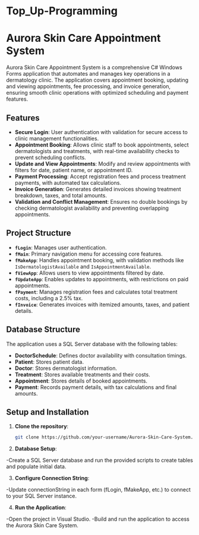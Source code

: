 # Top_Up-Programming
# Aurora Skin Care Appointment System

Aurora Skin Care Appointment System is a comprehensive C# Windows Forms application that automates and manages key operations in a dermatology clinic. The application covers appointment booking, updating and viewing appointments, fee processing, and invoice generation, ensuring smooth clinic operations with optimized scheduling and payment features.

## Features
- **Secure Login**: User authentication with validation for secure access to clinic management functionalities.
- **Appointment Booking**: Allows clinic staff to book appointments, select dermatologists and treatments, with real-time availability checks to prevent scheduling conflicts.
- **Update and View Appointments**: Modify and review appointments with filters for date, patient name, or appointment ID.
- **Payment Processing**: Accept registration fees and process treatment payments, with automated tax calculations.
- **Invoice Generation**: Generates detailed invoices showing treatment breakdown, taxes, and total amounts.
- **Validation and Conflict Management**: Ensures no double bookings by checking dermatologist availability and preventing overlapping appointments.

## Project Structure
- **`fLogin`**: Manages user authentication.
- **`fMain`**: Primary navigation menu for accessing core features.
- **`fMakeApp`**: Handles appointment booking, with validation methods like `IsDermatologistAvailable` and `IsAppointmentAvailable`.
- **`fViewApp`**: Allows users to view appointments filtered by date.
- **`fUpdateApp`**: Enables updates to appointments, with restrictions on paid appointments.
- **`fPayment`**: Manages registration fees and calculates total treatment costs, including a 2.5% tax.
- **`fInvoice`**: Generates invoices with itemized amounts, taxes, and patient details.

## Database Structure
The application uses a SQL Server database with the following tables:
- **DoctorSchedule**: Defines doctor availability with consultation timings.
- **Patient**: Stores patient data.
- **Doctor**: Stores dermatologist information.
- **Treatment**: Stores available treatments and their costs.
- **Appointment**: Stores details of booked appointments.
- **Payment**: Records payment details, with tax calculations and final amounts.

## Setup and Installation
1. **Clone the repository**:
   ```bash
   git clone https://github.com/your-username/Aurora-Skin-Care-System.git
   
2. **Database Setup**:

-Create a SQL Server database and run the provided scripts to create tables and populate initial data.

3. **Configure Connection String**:

-Update connectionString in each form (fLogin, fMakeApp, etc.) to connect to your SQL Server instance.

4. **Run the Application**:

-Open the project in Visual Studio.
-Build and run the application to access the Aurora Skin Care System.
